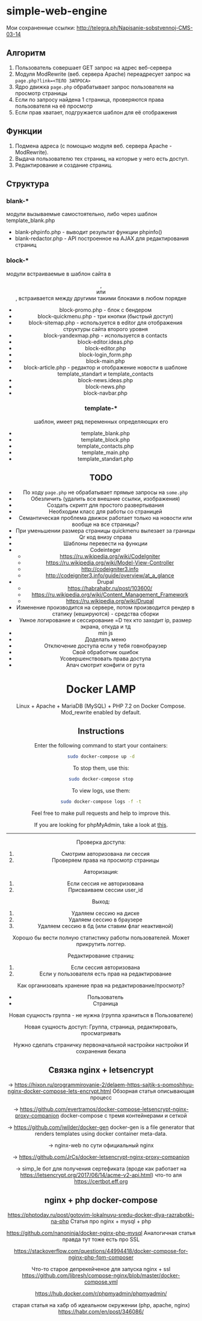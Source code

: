 # simple-web-engine

Мои сохраненные ссылки: http://telegra.ph/Napisanie-sobstvennoj-CMS-03-14

## Алгоритм

1. Пользователь совершает GET запрос на адрес веб-сервера
2. Модуля ModRewrite (веб. сервера Apache) переадресует запрос на `page.php?link=<ТЕЛО ЗАПРОСА>`
3. Ядро движка `page.php` обрабатывает запрос пользователя на просмотр страницы
4. Если по запросу найдена 1 страница, проверяются права пользователя на её просмотр
5. Если прав хватает, подгружается шаблон для её отображения

## Функции

1. Подмена адреса (с помощью модуля веб. сервера Apache - ModRewrite).
2. Выдача пользователю тех страниц, на которые у него есть доступ.
3. Редактирование и создание страниц.

## Структура

### blank-*

модули вызываемые самостоятельно, либо через шаблон template_blank.php

- blank-phpinfo.php - выводит результат функции phpinfo()
- blank-redactor.php - API построенное на AJAX для редактирования страниц

### block-*

модули встраиваемые в шаблон сайта в <header>, <main> или <footer>, встраивается между другими такими блоками в любом порядке

- block-promo.php - блок с бендером
- block-quickmenu.php - три кнопки (быстрый доступ)
- block-sitemap.php - используется в editor для отображения структуры сайта второго уровня
- block-yandexmap.php - используется в contacts
- block-editor.ideas.php
- block-editor.php
- block-login_form.php
- block-main.php
- block-article.php - редактор и отображение новости в шаблоне template_standart и template_contacts
- block-news.ideas.php
- block-news.php
- block-navbar.php

### template-*

шаблон, имеет ряд переменных определяющих его

- template_blank.php
- template_block.php
- template_contacts.php
- template_main.php
- template_standart.php

## TODO

* По ходу `page.php` не обрабатывает прямые запросы на `some.php`
* Обезличить (удалить все внешние ссылки, изображения)
* Создать скрипт для простого развертывания
* Необходим класс для работы со страницей
* Семантическая проблема движок работает только на новости или вообще на все страницы?
* При уменьшении размера страницы quickmenu вылезает за границы
* Qr код внизу справа
* Шаблоны перевести на функции
* Codeinteger
  * https://ru.wikipedia.org/wiki/CodeIgniter
  * https://ru.wikipedia.org/wiki/Model-View-Controller
  * http://codeigniter3.info
  * http://codeigniter3.info/guide/overview/at_a_glance
* Drupal
  * https://habrahabr.ru/post/103600/
  * https://ru.wikipedia.org/wiki/Content_Management_Framework
  * https://ru.wikipedia.org/wiki/Drupal
* Изменение производится на сервере, потом производится рендер в статику (кешируются) - средства сборки
* Умное логирование и сессирование =D тех кто заходит ip, размер экрана, откуда и тд
* min js
* Доделать меню
* Отключение доступа если у тебя говнобраузер
* Свой обработчик ошибок
* Усовершенствовать права доступа
* Апач смотрит конфиги от рута

# Docker LAMP

Linux + Apache + MariaDB (MySQL) + PHP 7.2 on Docker Compose. Mod_rewrite enabled by default.

## Instructions

Enter the following command to start your containers:

```bash
sudo docker-compose up -d
```

To stop them, use this:

```bash
sudo docker-compose stop
```

To view logs, use them:

```bash
sudo docker-compose logs -f -t
```

Feel free to make pull requests and help to improve this.

If you are looking for phpMyAdmin, take a look at [this](https://github.com/celsocelante/docker-lamp/issues/2).

___

Проверка доступа:

1. Смотрим авторизована ли сессия
2. Проверяем права на просмотр страницы

Авторизация:

1. Если сессия не авторизована
2. Присваиваем сессии user_id

Выход:

1. Удаляем сессию на диске
2. Удаляем сессию в браузере
3. Удаляем сессию в бд (или ставим флаг неактивной)

Хорошо бы вести полную статистику работы пользователей. Может прикрутить логгер.

Редактирование страниц:

1. Если сессия авторизована
2. Если у пользователя есть прав на редактирование

Как организовать хранение прав на редактирование/просмотр?

* Пользователь
* Страница

Новая сущность группа - не нужна (группа храниться в Пользователе)

Новая сущность доступ:
Группа, страница, редактировать, просматривать

Нужно сделать страничку первоначальной настройки настройки
И сохранения бекапа

## Связка nginx + letsencrypt

-> https://hixon.ru/programmirovanie-2/delaem-https-sajtik-s-pomoshhyu-nginx-docker-compose-lets-encrypt.html
Обзорная статья описывающая процесс

-> https://github.com/evertramos/docker-compose-letsencrypt-nginx-proxy-companion
docker-compose с тремя контейнерами и сеткой

-> https://github.com/jwilder/docker-gen
docker-gen is a file generator that renders templates using docker container meta-data.

-> nginx-web
по сути официальный nginx

-> https://github.com/JrCs/docker-letsencrypt-nginx-proxy-companion

-> simp_le бот для получения сертефиката (вроде как работает на https://letsencrypt.org/2017/06/14/acme-v2-api.html)
что-то аля https://certbot.eff.org

## nginx + php docker-compose

https://phptoday.ru/post/gotovim-lokalnuyu-sredu-docker-dlya-razrabotki-na-php
Статья про nginx + mysql + php

https://github.com/nanoninja/docker-nginx-php-mysql
Аналогичная статья правда тут тоже есть про SSL

https://stackoverflow.com/questions/44994418/docker-compose-for-nginx-php-fpm-composer

Что-то старое депрекейченое для запуска nginx + ssl
https://github.com/libresh/compose-nginx/blob/master/docker-compose.yml

https://hub.docker.com/r/phpmyadmin/phpmyadmin/

старая статья на хабр об идеальном окружении (php, apache, nginx)
https://habr.com/en/post/346086/
